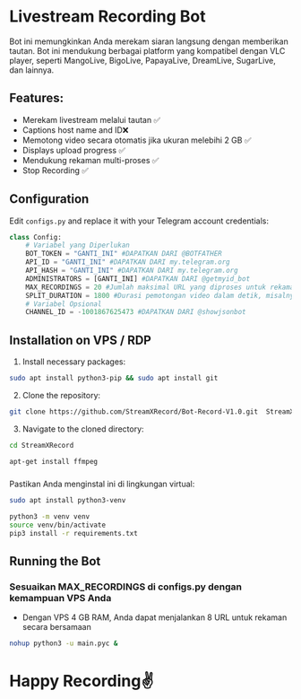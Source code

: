 ﻿# Livestream Recording Bot

Bot ini memungkinkan Anda merekam siaran langsung dengan memberikan tautan. Bot ini mendukung berbagai platform yang kompatibel dengan VLC player, seperti MangoLive, BigoLive, PapayaLive, DreamLive, SugarLive, dan lainnya.

## Features:
- Merekam livestream melalui tautan ✅
- Captions host name and ID❌
- Memotong video secara otomatis jika ukuran melebihi 2 GB ✅
- Displays upload progress ✅
- Mendukung rekaman multi-proses ✅
- Stop Recording ✅

## Configuration

Edit `configs.py` and replace it with your Telegram account credentials:

```python
class Config:
    # Variabel yang Diperlukan
    BOT_TOKEN = "GANTI_INI" #DAPATKAN DARI @BOTFATHER
    API_ID = "GANTI_INI" #DAPATKAN DARI my.telegram.org
    API_HASH = "GANTI_INI" #DAPATKAN DARI my.telegram.org
    ADMINISTRATORS = [GANTI_INI] #DAPATKAN DARI @getmyid_bot
    MAX_RECORDINGS = 20 #Jumlah maksimal URL yang diproses untuk rekaman
    SPLIT_DURATION = 1800 #Durasi pemotongan video dalam detik, misalnya 1800 = 30 menit dan 3600 = 1 jam
    # Variabel Opsional
    CHANNEL_ID = -1001867625473 #DAPATKAN DARI @showjsonbot
```

## Installation on VPS / RDP

1. Install necessary packages:
```sh
sudo apt install python3-pip && sudo apt install git
```

2. Clone the repository:
```sh
git clone https://github.com/StreamXRecord/Bot-Record-V1.0.git  StreamXRecord/
```

3. Navigate to the cloned directory:
```sh
cd StreamXRecord
```

```sh
apt-get install ffmpeg
```

#####
Pastikan Anda menginstal ini di lingkungan virtual:
```sh
sudo apt install python3-venv
```
```sh
python3 -m venv venv
source venv/bin/activate
pip3 install -r requirements.txt
```


## Running the Bot
### Sesuaikan MAX_RECORDINGS di configs.py dengan kemampuan VPS Anda
- Dengan VPS 4 GB RAM, Anda dapat menjalankan 8 URL untuk rekaman secara bersamaan
```sh
nohup python3 -u main.pyc &

```


# Happy Recording✌️

